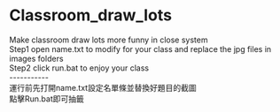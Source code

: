 # Classroom_draw_lots<br>
Make classroom draw lots more funny in close system<br>
Step1 open name.txt to modify for your class and replace the jpg files in images folders<br>
Step2 click run.bat to enjoy your class<br>
-----------<br>
運行前先打開name.txt設定名單條並替換好題目的截圖<br>
點擊Run.bat即可抽籤<br>
